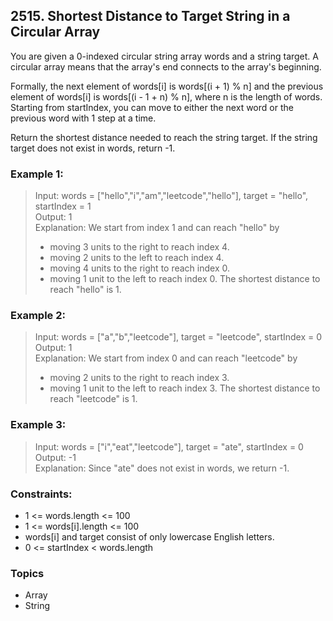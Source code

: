 ## 2515. Shortest Distance to Target String in a Circular Array
You are given a 0-indexed circular string array words and a string target. A circular array means that the array's end connects to the array's beginning.

Formally, the next element of words[i] is words[(i + 1) % n] and the previous element of words[i] is words[(i - 1 + n) % n], where n is the length of words.
Starting from startIndex, you can move to either the next word or the previous word with 1 step at a time.

Return the shortest distance needed to reach the string target. If the string target does not exist in words, return -1.

### Example 1:

> Input: words = ["hello","i","am","leetcode","hello"], target = "hello", startIndex = 1<br/>
> Output: 1<br/>
> Explanation: We start from index 1 and can reach "hello" by<br/>
> - moving 3 units to the right to reach index 4.
> - moving 2 units to the left to reach index 4.
> - moving 4 units to the right to reach index 0.
> - moving 1 unit to the left to reach index 0.
> The shortest distance to reach "hello" is 1.

### Example 2:

> Input: words = ["a","b","leetcode"], target = "leetcode", startIndex = 0<br/>
> Output: 1<br/>
> Explanation: We start from index 0 and can reach "leetcode" by<br/>
> - moving 2 units to the right to reach index 3.
> - moving 1 unit to the left to reach index 3.
> The shortest distance to reach "leetcode" is 1.

### Example 3:

> Input: words = ["i","eat","leetcode"], target = "ate", startIndex = 0<br/>
> Output: -1<br/>
> Explanation: Since "ate" does not exist in words, we return -1.

### Constraints:

- 1 <= words.length <= 100
- 1 <= words[i].length <= 100
- words[i] and target consist of only lowercase English letters.
- 0 <= startIndex < words.length

### Topics

- Array
- String